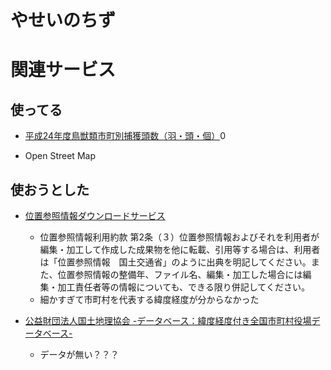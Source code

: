 やせいのちず
===========


関連サービス
============

使ってる
-------

* [平成24年度鳥獣類市町別捕獲頭数（羽・頭・個）](http://www.pref.fukui.jp/doc/toukei-jouhou/opendata/list10_chouju.html)0

* Open Street Map


使おうとした
-----------

* [位置参照情報ダウンロードサービス](http://nlftp.mlit.go.jp/isj/)
  * 位置参照情報利用約款 第2条（３）位置参照情報およびそれを利用者が編集・加工して作成した成果物を他に転載、引用等する場合は、利用者は「位置参照情報　国土交通省」のように出典を明記してください。また、位置参照情報の整備年、ファイル名、編集・加工した場合には編集・加工責任者等の情報についても、できる限り併記してください。
  * 細かすぎて市町村を代表する緯度経度が分からなかった

* [公益財団法人国土地理協会 -データベース：緯度経度付き全国市町村役場データベース-](http://www.kokudo.or.jp/database/007.html)
  * データが無い？？？

